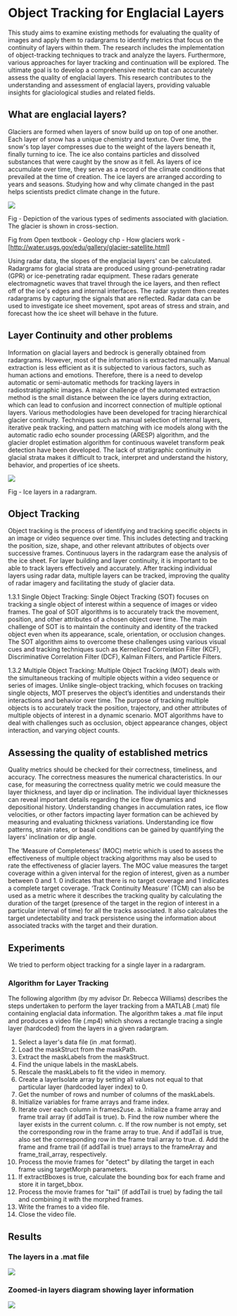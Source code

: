 # Object Tracking for Englacial Layers

This study aims to examine existing methods for evaluating the quality of images and apply them to radargrams to identify metrics that focus on the continuity of layers within them. The research includes the implementation of object-tracking techniques to track and analyze the layers. Furthermore, various approaches for layer tracking and continuation will be explored. The ultimate goal is to develop a comprehensive metric that can accurately assess the quality of englacial layers. This research contributes to the understanding and assessment of englacial layers, providing valuable insights for glaciological studies and related fields.

## What are englacial layers?

Glaciers are formed when layers of snow build up on top of one another. Each layer of snow has a unique chemistry and texture. Over time, the snow's top layer compresses due to the weight of the layers beneath it, finally turning to ice. The ice also contains particles and dissolved substances that were caught by the snow as it fell. As layers of ice accumulate over time, they serve as a record of the climate conditions that prevailed at the time of creation. The ice layers are arranged according to years and seasons. Studying how and why climate changed in the past helps scientists predict climate change in the future.  

![](images/englacial-layer.png)  

Fig - Depiction of the various types of sediments associated with glaciation. The glacier is shown in cross-section.  

Fig from Open textbook - Geology chp - How glaciers work - [http://water.usgs.gov/edu/gallery/glacier-satellite.html]  

Using radar data, the slopes of the englacial layers' can be calculated. Radargrams for glacial strata are produced using ground-penetrating radar (GPR) or ice-penetrating radar equipment. These radars generate electromagnetic waves that travel through the ice layers, and then reflect off of the ice's edges and internal interfaces. The radar system then creates radargrams by capturing the signals that are reflected. Radar data can be used to investigate ice sheet movement, spot areas of stress and strain, and forecast how the ice sheet will behave in the future.   

## Layer Continuity and other problems

Information on glacial layers and bedrock is generally obtained from radargrams. However, most of the information is extracted manually. Manual extraction is less efficient as it is subjected to various factors, such as human actions and emotions. Therefore, there is a need to develop automatic or semi-automatic methods for tracking layers in radiostratigraphic images. A major challenge of the automated extraction method is the small distance between the ice layers during extraction, which can lead to confusion and incorrect connection of multiple optional layers. Various methodologies have been developed for tracing hierarchical glacier continuity. Techniques such as manual selection of internal layers, iterative peak tracking, and pattern matching with ice models along with the automatic radio echo sounder processing (ARESP) algorithm, and the glacier droplet estimation algorithm for continuous wavelet transform peak detection have been developed. The lack of stratigraphic continuity in glacial strata makes it difficult to track, interpret and understand the history, behavior, and properties of ice sheets. 

![](images/ice-sheet.png)

Fig - Ice layers in a radargram.  


## Object Tracking

Object tracking is the process of identifying and tracking specific objects in an image or video sequence over time. This includes detecting and tracking the position, size, shape, and other relevant attributes of objects over successive frames. 
Continuous layers in the radargram ease the analysis of the ice sheet. For layer building and layer continuity, it is important to be able to track layers effectively and accurately. After tracking individual layers using radar data, multiple layers can be tracked, improving the quality of radar imagery and facilitating the study of glacier data.  

1.3.1 Single Object Tracking:
Single Object Tracking (SOT) focuses on tracking a single object of interest within a sequence of images or video frames. The goal of SOT algorithms is to accurately track the movement, position, and other attributes of a chosen object over time. The main challenge of SOT is to maintain the continuity and identity of the tracked object even when its appearance, scale, orientation, or occlusion changes. The SOT algorithm aims to overcome these challenges using various visual cues and tracking techniques such as Kernelized Correlation Filter (KCF), Discriminative Correlation Filter (DCF), Kalman Filters, and Particle Filters. 

1.3.2 Multiple Object Tracking:
Multiple Object Tracking (MOT) deals with the simultaneous tracking of multiple objects within a video sequence or series of images. Unlike single-object tracking, which focuses on tracking single objects, MOT preserves the object’s identities and understands their interactions and behavior over time. The purpose of tracking multiple objects is to accurately track the position, trajectory, and other attributes of multiple objects of interest in a dynamic scenario. MOT algorithms have to deal with challenges such as occlusion, object appearance changes, object interaction, and varying object counts. 

## Assessing the quality of established metrics

Quality metrics should be checked for their correctness, timeliness, and accuracy. The correctness measures the numerical characteristics. In our case, for measuring the correctness quality metric we could measure the layer thickness, and layer dip or inclination. The individual layer thicknesses can reveal important details regarding the ice flow dynamics and depositional history. Understanding changes in accumulation rates, ice flow velocities, or other factors impacting layer formation can be achieved by measuring and evaluating thickness variations. Understanding ice flow patterns, strain rates, or basal conditions can be gained by quantifying the layers' inclination or dip angle. 

The ‘Measure of Completeness’ (MOC) metric which is used to assess the effectiveness of multiple object tracking algorithms may also be used to rate the effectiveness of glacier layers. The MOC value measures the target coverage within a given interval for the region of interest, given as a number between 0 and 1. 0 indicates that there is no target coverage and 1 indicates a complete target coverage. ‘Track Continuity Measure’ (TCM) can also be used as a metric where it describes the tracking quality by calculating the duration of the target (presence of the target in the region of interest in a particular interval of time) for all the tracks associated. It also calculates the target undetectability and track persistence using the information about associated tracks with the target and their duration. 

## Experiments
We tried to perform object tracking for a single layer in a radargram. 

### Algorithm for Layer Tracking 
The following algorithm (by my advisor Dr. Rebecca Williams) describes the steps undertaken to perform the layer tracking from a MATLAB (.mat) file containing englacial data information. The algorithm takes a .mat file input and produces a video file (.mp4) which shows a rectangle tracing a single layer (hardcoded) from the layers in a given radargram. 

1. Select a layer's data file (in .mat format).
2. Load the maskStruct from the maskPath.
3. Extract the maskLabels from the maskStruct.
4. Find the unique labels in the maskLabels.
5. Rescale the maskLabels to fit the video in memory.
6. Create a layerIsolate array by setting all values not equal to that particular layer (hardcoded layer index) to 0.
7. Get the number of rows and number of columns of the maskLabels.
8. Initialize variables for frame arrays and frame index.
9. Iterate over each column in frames2use.
a. Initialize a frame array and frame trail array (if addTail is true).
b. Find the row number where the layer exists in the current column.
c. If the row number is not empty, set the corresponding row in the frame array to true. And if addTail is true, also set the corresponding row in the frame trail array to true.
d. Add the frame and frame trail (if addTail is true) arrays to the frameArray and frame_trail_array, respectively.
10. Process the movie frames for "detect" by dilating the target in each frame using targetMorph parameters.
11. If extractBboxes is true, calculate the bounding box for each frame and store it in target_bbox.
12. Process the movie frames for "tail" (if addTail is true) by fading the tail and combining it with the morphed frames.
13. Write the frames to a video file.
14. Close the video file.

## Results

### The layers in a .mat file  

![](images/figure1.png)  

### Zoomed-in layers diagram showing layer information  

![](images/figure2.png)
